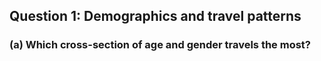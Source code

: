 ## Question 1: Demographics and travel patterns
  ### (a) Which cross-section of age and gender travels the most?
